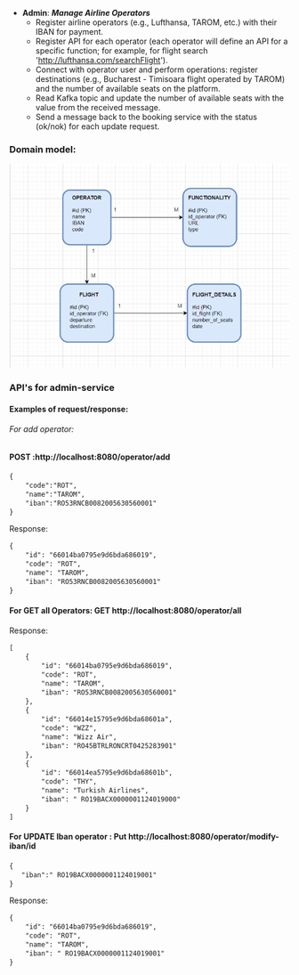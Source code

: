 - **Admin**:
  ***Manage Airline Operators***
    - Register airline operators (e.g., Lufthansa, TAROM, etc.) with their IBAN for payment.
    - Register API for each operator (each operator will define an API for a specific function; for example, for flight
      search 'http://lufthansa.com/searchFlight').
    - Connect with operator user and perform operations: register destinations (e.g., Bucharest - Timisoara flight
      operated by TAROM) and the number of available seats on the platform.
    - Read Kafka topic and update the number of available seats with the value from the received message.
    - Send a message back to the booking service with the status (ok/nok) for each update request.

### Domain model:

![Alt text](assets/adminDiagram.png)

### API's for admin-service

#### Examples of request/response:

###### For add operator:

#### POST :http://localhost:8080/operator/add

```
{
    "code":"ROT",
    "name":"TAROM",
    "iban":"RO53RNCB0082005630560001"
}
```

Response:

````
{
    "id": "66014ba0795e9d6bda686019",
    "code": "ROT",
    "name": "TAROM",
    "iban": "RO53RNCB0082005630560001"
}
````
#### For GET all Operators: GET http://localhost:8080/operator/all

Response:

```
[
    {
        "id": "66014ba0795e9d6bda686019",
        "code": "ROT",
        "name": "TAROM",
        "iban": "RO53RNCB0082005630560001"
    },
    {
        "id": "66014e15795e9d6bda68601a",
        "code": "WZZ",
        "name": "Wizz Air",
        "iban": "RO45BTRLRONCRT0425283901"
    },
    {
        "id": "66014ea5795e9d6bda68601b",
        "code": "THY",
        "name": "Turkish Airlines",
        "iban": " RO19BACX0000001124019000"
    }
]
```
#### For UPDATE Iban operator : Put http://localhost:8080/operator/modify-iban/id
```
{
   "iban":" RO19BACX0000001124019001"
}
```
Response:
```
{
    "id": "66014ba0795e9d6bda686019",
    "code": "ROT",
    "name": "TAROM",
    "iban": " RO19BACX0000001124019001"
}
```